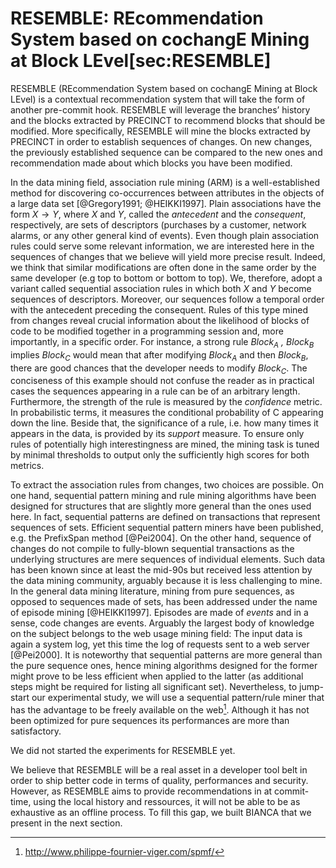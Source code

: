 RESEMBLE: REcommendation System based on cochangE Mining at Block LEvel\[sec:RESEMBLE\]
=======================================================================================

<span>RESEMBLE</span> (REcommendation System based on cochangE Mining at
Block LEvel) is a contextual recommendation system that will take the
form of another pre-commit hook. <span>RESEMBLE</span> will leverage the
branches’ history and the blocks extracted by <span>PRECINCT</span> to
recommend blocks that should be modified. More specifically,
<span>RESEMBLE</span> will mine the blocks extracted by
<span>PRECINCT</span> in order to establish sequences of changes. On new
changes, the previously established sequence can be compared to the new
ones and recommendation made about which blocks you have been modified.

In the data mining field, association rule mining (ARM) is a
well-established method for discovering co-occurrences between
attributes in the objects of a large data set
[@Gregory1991; @HEIKKI1997]. Plain associations have the form
$X \rightarrow Y$, where $X$ and $Y$, called the *antecedent* and the
*consequent*, respectively, are sets of descriptors (purchases by a
customer, network alarms, or any other general kind of events). Even
though plain association rules could serve some relevant information, we
are interested here in the sequences of changes that we believe will
yield more precise result. Indeed, we think that similar modifications
are often done in the same order by the same developer (e.g top to
bottom or bottom to top). We, therefore, adopt a variant called
sequential association rules in which both $X$ and $Y$ become sequences
of descriptors. Moreover, our sequences follow a temporal order with the
antecedent preceding the consequent. Rules of this type mined from
changes reveal crucial information about the likelihood of blocks of
code to be modified together in a programming session and, more
importantly, in a specific order. For instance, a strong rule *$Block_A$
$,$ $Block_B$* implies *$Block_C$* would mean that after modifying
$Block_A$ and then $Block_B$, there are good chances that the developer
needs to modify $Block_C$. The conciseness of this example should not
confuse the reader as in practical cases the sequences appearing in a
rule can be of an arbitrary length. Furthermore, the strength of the
rule is measured by the *confidence* metric. In probabilistic terms, it
measures the conditional probability of C appearing down the line.
Beside that, the significance of a rule, i.e. how many times it appears
in the data, is provided by its *support* measure. To ensure only rules
of potentially high interestingness are mined, the mining task is tuned
by minimal thresholds to output only the sufficiently high scores for
both metrics.

To extract the association rules from changes, two choices are possible.
On one hand, sequential pattern mining and rule mining algorithms have
been designed for structures that are slightly more general than the
ones used here. In fact, sequential patterns are defined on transactions
that represent sequences of sets. Efficient sequential pattern miners
have been published, e.g. the PrefixSpan method [@Pei2004]. On the other
hand, sequence of changes do not compile to fully-blown sequential
transactions as the underlying structures are mere sequences of
individual elements. Such data has been known since at least the mid-90s
but received less attention by the data mining community, arguably
because it is less challenging to mine. In the general data mining
literature, mining from pure sequences, as opposed to sequences made of
sets, has been addressed under the name of episode mining [@HEIKKI1997].
Episodes are made of *events* and in a sense, code changes are events.
Arguably the largest body of knowledge on the subject belongs to the web
usage mining field: The input data is again a system log, yet this time
the log of requests sent to a web server [@Pei2000]. It is noteworthy
that sequential patterns are more general than the pure sequence ones,
hence mining algorithms designed for the former might prove to be less
efficient when applied to the latter (as additional steps might be
required for listing all significant set). Nevertheless, to jump-start
our experimental study, we will use a sequential pattern/rule miner that
has the advantage to be freely available on the web[^1]. Although it has
not been optimized for pure sequences its performances are more than
satisfactory.

We did not started the experiments for <span>RESEMBLE</span> yet.

We believe that <span>RESEMBLE</span> will be a real asset in a
developer tool belt in order to ship better code in terms of quality,
performances and security. However, as <span>RESEMBLE</span> aims to
provide recommendations in at commit-time, using the local history and
ressources, it will not be able to be as exhaustive as an offline
process. To fill this gap, we built <span>BIANCA</span> that we present
in the next section.

[^1]: http://www.philippe-fournier-viger.com/spmf/
